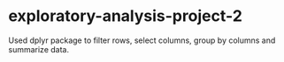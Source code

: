 exploratory-analysis-project-2
==============================
Used dplyr package to filter rows, select columns, group by columns and summarize data.
